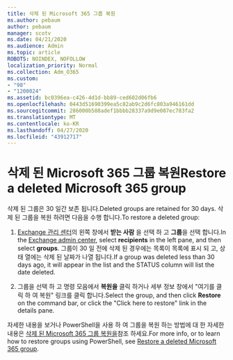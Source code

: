```yaml
---
title: 삭제 된 Microsoft 365 그룹 복원
ms.author: pebaum
author: pebaum
manager: scotv
ms.date: 04/21/2020
ms.audience: Admin
ms.topic: article
ROBOTS: NOINDEX, NOFOLLOW
localization_priority: Normal
ms.collection: Adm_O365
ms.custom:
- "98"
- "1200024"
ms.assetid: bc0396ea-c426-4d1d-bb89-ced602d06fb6
ms.openlocfilehash: 0443d51690399ea5c82ab9c2d6fc803a946161dd
ms.sourcegitcommit: 286000b588adef1bbbb28337a9d9e087ec783fa2
ms.translationtype: MT
ms.contentlocale: ko-KR
ms.lasthandoff: 04/27/2020
ms.locfileid: "43912717"
---
```

# <a name="restore-a-deleted-microsoft-365-group"></a><span data-ttu-id="b9eb7-102">삭제 된 Microsoft 365 그룹 복원</span><span class="sxs-lookup"><span data-stu-id="b9eb7-102">Restore a deleted Microsoft 365 group</span></span>

<span data-ttu-id="b9eb7-103">삭제 된 그룹은 30 일간 보존 됩니다.</span><span class="sxs-lookup"><span data-stu-id="b9eb7-103">Deleted groups are retained for 30 days.</span></span> <span data-ttu-id="b9eb7-104">삭제 된 그룹을 복원 하려면 다음을 수행 합니다.</span><span class="sxs-lookup"><span data-stu-id="b9eb7-104">To restore a deleted group:</span></span>
  
1. <span data-ttu-id="b9eb7-105">[Exchange 관리 센터](https://outlook.office365.com/ecp/)의 왼쪽 창에서 **받는 사람** 을 선택 하 고 **그룹**을 선택 합니다.</span><span class="sxs-lookup"><span data-stu-id="b9eb7-105">In the [Exchange admin center](https://outlook.office365.com/ecp/), select **recipients** in the left pane, and then select **groups**.</span></span> <span data-ttu-id="b9eb7-106">그룹이 30 일 전에 삭제 된 경우에는 목록이 목록에 표시 되 고, 상태 열에는 삭제 된 날짜가 나열 됩니다.</span><span class="sxs-lookup"><span data-stu-id="b9eb7-106">If a group was deleted less than 30 days ago, it will appear in the list and the STATUS column will list the date deleted.</span></span>

2. <span data-ttu-id="b9eb7-107">그룹을 선택 하 고 명령 모음에서 **복원을** 클릭 하거나 세부 정보 창에서 "여기를 클릭 하 여 복원" 링크를 클릭 합니다.</span><span class="sxs-lookup"><span data-stu-id="b9eb7-107">Select the group, and then click **Restore** on the command bar, or click the "Click here to restore" link in the details pane.</span></span>

<span data-ttu-id="b9eb7-108">자세한 내용을 보거나 PowerShell을 사용 하 여 그룹을 복원 하는 방법에 대 한 자세한 내용은 [삭제 된 Microsoft 365 그룹 복원을](https://go.microsoft.com/fwlink/?linkid=867802)참조 하세요.</span><span class="sxs-lookup"><span data-stu-id="b9eb7-108">For more info, or to learn how to restore groups using PowerShell, see [Restore a deleted Microsoft 365 group](https://go.microsoft.com/fwlink/?linkid=867802).</span></span>
  